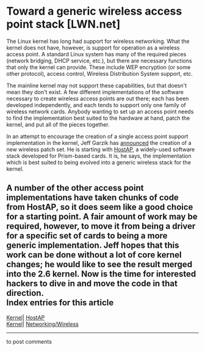 # Toward a generic wireless access point stack [LWN.net]

The Linux kernel has long had support for wireless networking. What the kernel does not have, however, is support for operation as a wireless access point. A standard Linux system has many of the required pieces (network bridging, DHCP service, etc.), but there are necessary functions that only the kernel can provide. These include WEP encryption (or some other protocol), access control, Wireless Distribution System support, etc. 

The mainline kernel may not support these capabilities, but that doesn't mean they don't exist. A few different implementations of the software necessary to create wireless access points are out there; each has been developed independently, and each tends to support only one family of wireless network cards. Anybody wanting to set up an access point needs to find the implementation best suited to the hardware at hand, patch the kernel, and put all of the pieces together. 

In an attempt to encourage the creation of a single access point support implementation in the kernel, Jeff Garzik has [announced](/Articles/87952/) the creation of a new wireless patch set. He is starting with [HostAP](http://hostap.epitest.fi/), a widely-used software stack developed for Prism-based cards. It is, he says, the implementation which is best suited to being evolved into a generic wireless stack for the kernel. 

A number of the other access point implementations have taken chunks of code from HostAP, so it does seem like a good choice for a starting point. A fair amount of work may be required, however, to move it from being a driver for a specific set of cards to being a more generic implementation. Jeff hopes that this work can be done without a lot of core kernel changes; he would like to see the result merged into the 2.6 kernel. Now is the time for interested hackers to dive in and move the code in that direction.  
Index entries for this article  
---  
[Kernel](/Kernel/Index)| [HostAP](/Kernel/Index#HostAP)  
[Kernel](/Kernel/Index)| [Networking/Wireless](/Kernel/Index#Networking-Wireless)  
  


* * *

to post comments 
